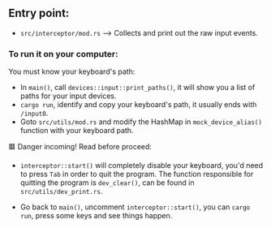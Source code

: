 ## Entry point:

- `src/interceptor/mod.rs` --> Collects and print out the raw input events.

### To run it on your computer:

You must know your keyboard's path:
- In `main()`, call `devices::input::print_paths()`,
it will show you a list of paths for your input devices.
- `cargo run`, identify and copy your keyboard's path,
it usually ends with `/input0`.
- Goto `src/utils/mod.rs` and modify the HashMap in
`mock_device_alias()` function with your keyboard path.

🟥 Danger incoming! Read before proceed:
- `interceptor::start()` will completely disable your keyboard,
you'd need to press `Tab` in order to quit the program.
The function responsible for quitting the program is
`dev_clear()`, can be found in `src/utils/dev_print.rs`.

- Go back to `main()`, uncomment `interceptor::start()`,
you can `cargo run`, press some keys and see things happen.
